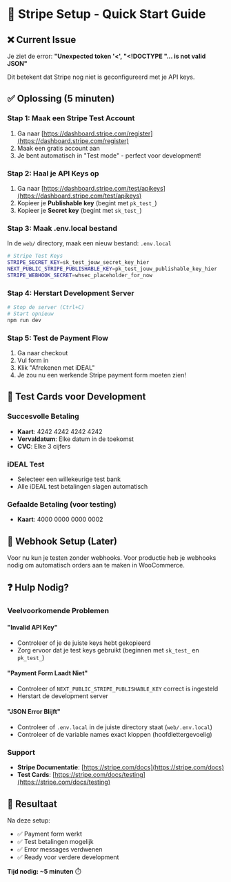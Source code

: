 # 🚀 Stripe Setup - Quick Start Guide

## ❌ Current Issue
Je ziet de error: **"Unexpected token '<', "<!DOCTYPE "... is not valid JSON"**

Dit betekent dat Stripe nog niet is geconfigureerd met je API keys.

## ✅ Oplossing (5 minuten)

### Stap 1: Maak een Stripe Test Account
1. Ga naar [https://dashboard.stripe.com/register](https://dashboard.stripe.com/register)
2. Maak een gratis account aan
3. Je bent automatisch in "Test mode" - perfect voor development!

### Stap 2: Haal je API Keys op
1. Ga naar [https://dashboard.stripe.com/test/apikeys](https://dashboard.stripe.com/test/apikeys)
2. Kopieer je **Publishable key** (begint met `pk_test_`)
3. Kopieer je **Secret key** (begint met `sk_test_`)

### Stap 3: Maak .env.local bestand
In de `web/` directory, maak een nieuw bestand: `.env.local`

```bash
# Stripe Test Keys
STRIPE_SECRET_KEY=sk_test_jouw_secret_key_hier
NEXT_PUBLIC_STRIPE_PUBLISHABLE_KEY=pk_test_jouw_publishable_key_hier
STRIPE_WEBHOOK_SECRET=whsec_placeholder_for_now
```

### Stap 4: Herstart Development Server
```bash
# Stop de server (Ctrl+C)
# Start opnieuw
npm run dev
```

### Stap 5: Test de Payment Flow
1. Ga naar checkout
2. Vul form in
3. Klik "Afrekenen met iDEAL"
4. Je zou nu een werkende Stripe payment form moeten zien!

## 🧪 Test Cards voor Development

### Succesvolle Betaling
- **Kaart**: 4242 4242 4242 4242
- **Vervaldatum**: Elke datum in de toekomst
- **CVC**: Elke 3 cijfers

### iDEAL Test
- Selecteer een willekeurige test bank
- Alle iDEAL test betalingen slagen automatisch

### Gefaalde Betaling (voor testing)
- **Kaart**: 4000 0000 0000 0002

## 🔧 Webhook Setup (Later)
Voor nu kun je testen zonder webhooks. Voor productie heb je webhooks nodig om automatisch orders aan te maken in WooCommerce.

## ❓ Hulp Nodig?

### Veelvoorkomende Problemen

#### "Invalid API Key"
- Controleer of je de juiste keys hebt gekopieerd
- Zorg ervoor dat je test keys gebruikt (beginnen met `sk_test_` en `pk_test_`)

#### "Payment Form Laadt Niet"
- Controleer of `NEXT_PUBLIC_STRIPE_PUBLISHABLE_KEY` correct is ingesteld
- Herstart de development server

#### "JSON Error Blijft"
- Controleer of `.env.local` in de juiste directory staat (`web/.env.local`)
- Controleer of de variable names exact kloppen (hoofdlettergevoelig)

### Support
- **Stripe Documentatie**: [https://stripe.com/docs](https://stripe.com/docs)
- **Test Cards**: [https://stripe.com/docs/testing](https://stripe.com/docs/testing)

## 🎯 Resultaat
Na deze setup:
- ✅ Payment form werkt
- ✅ Test betalingen mogelijk  
- ✅ Error messages verdwenen
- ✅ Ready voor verdere development

**Tijd nodig: ~5 minuten** ⏱️


